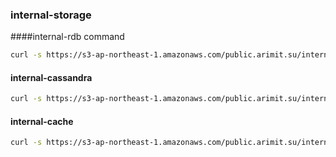 ### internal-storage

####internal-rdb command
```bash
curl -s https://s3-ap-northeast-1.amazonaws.com/public.arimit.su/internal/storage/scripts/rdb.sh | sh
```

#### internal-cassandra
```bash
curl -s https://s3-ap-northeast-1.amazonaws.com/public.arimit.su/internal/storage/scripts/cassandra.sh | sh
```

#### internal-cache
```bash
curl -s https://s3-ap-northeast-1.amazonaws.com/public.arimit.su/internal/storage/scripts/cache.sh | sh
```
